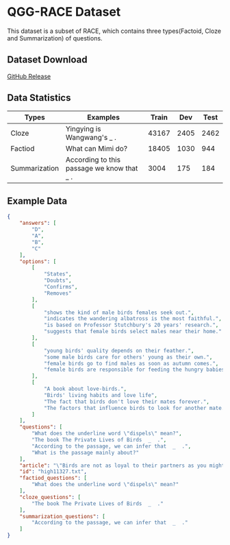 # QGG-RACE Dataset
This dataset is a subset of RACE, which contains three types(Factoid, Cloze and Summarization) of questions.

## Dataset Download
[GitHub Release](https://github.com/p208p2002/QGG-RACE-dataset/releases/download/v1.0/qgg-dataset.zip)

## Data Statistics
|Types|Examples|Train|Dev|Test|
|---|---|---|---|---|
|Cloze|Yingying is Wangwang's  _ .|43167|2405|2462|
|Factiod|What can Mimi do?|18405|1030|944|
|Summarization|According to this passage we know that _ .|3004|175|184|

## Example Data
```json
{
    "answers": [
        "D",
        "A",
        "B",
        "C"
    ],
    "options": [
        [
            "States",
            "Doubts",
            "Confirms",
            "Removes"
        ],
        [
            "shows the kind of male birds females seek out.",
            "indicates the wandering albatross is the most faithful.",
            "is based on Professor Stutchbury's 20 years' research.",
            "suggests that female birds select males near their home."
        ],
        [
            "young birds' quality depends on their feather.",
            "some male birds care for others' young as their own.",
            "female birds go to find males as soon as autumn comes.",
            "female birds are responsible for feeding the hungry babies."
        ],
        [
            "A book about love-birds.",
            "Birds' living habits and love life",
            "The fact that birds don't love their mates forever.",
            "The factors that influence birds to look for another mate."
        ]
    ],
    "questions": [
        "What does the underline word \"dispels\" mean?",
        "The book The Private Lives of Birds  _  .",
        "According to the passage, we can infer that  _  .",
        "What is the passage mainly about?"
    ],
    "article": "\"Birds are not as loyal to their partners as you might think ...",
    "id": "high11327.txt",
    "factiod_questions": [
        "What does the underline word \"dispels\" mean?"
    ],
    "cloze_questions": [
        "The book The Private Lives of Birds  _  ."
    ],
    "summarization_questions": [
        "According to the passage, we can infer that  _  ."
    ]
}
```
